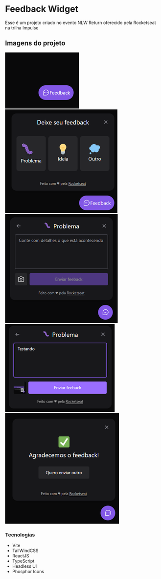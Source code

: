 # Feedback Widget

Esse é um projeto criado no evento NLW Return oferecido pela Rocketseat na trilha Impulse

## Imagens do projeto
![Tela 1](https://github.com/iramarferreira/feedback-widget-frontend/blob/main/screenshots/tela_1.png?raw=true)
![Tela 2](https://github.com/iramarferreira/feedback-widget-frontend/blob/main/screenshots/tela_2.png?raw=true)
![Tela 3](https://github.com/iramarferreira/feedback-widget-frontend/blob/main/screenshots/tela_3.png?raw=true)
![Tela 4](https://github.com/iramarferreira/feedback-widget-frontend/blob/main/screenshots/tela_4.png?raw=true)
![Tela 5](https://github.com/iramarferreira/feedback-widget-frontend/blob/main/screenshots/tela_5.png?raw=true)

### Tecnologias
 - Vite
 - TailWindCSS
 - ReactJS
 - TypeScript
 - Headless UI
 - Phosphor Icons
